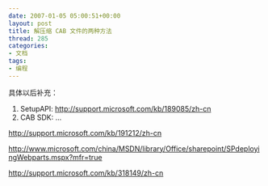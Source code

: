 ```yaml
---
date: 2007-01-05 05:00:51+00:00
layout: post
title: 解压缩 CAB 文件的两种方法
thread: 285
categories:
- 文档
tags:
- 编程
---
```


具体以后补充：  
1. SetupAPI: http://support.microsoft.com/kb/189085/zh-cn  
2. CAB SDK: ...  
  
  
http://support.microsoft.com/kb/191212/zh-cn  
  
http://www.microsoft.com/china/MSDN/library/Office/sharepoint/SPdeployingWebparts.mspx?mfr=true  
  
http://support.microsoft.com/kb/318149/zh-cn
